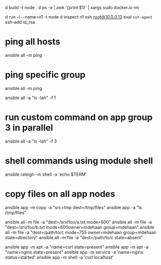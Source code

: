 d build -t node .
d ps -a | awk '{print $1}' | xargs sudo docker.io rm

d run -i --name=n1 -t node
d inspect n1
ssh root@10.0.0.13
eval `ssh-agent`
ssh-add id_rsa

# ping all hosts
ansible all -m ping

# ping specific group
ansible all -m ping

ansible all -a "ls -lah" -f 1

# run custom command on app group 3 in parallel
ansible all -a "ls -lah" -f 3


# shell commands using module shell

ansible raleigh -m shell -a 'echo $TERM'

# copy files on all app nodes
ansible app -m copy -a "src=tmp dest=/tmp/files"
ansible app -a "ls /tmp/files"


ansible all -m file -a "dest=/srv/foo/a.txt mode=600"
ansible all -m file -a "dest=/srv/foo/b.txt mode=600owner=mdehaan group=mdehaan"
ansible all -m file -a "dest=/path/to/c mode=755 owner=mdehaan group=mdehaan state=directory"
ansible all -m file -a "dest=/path/to/c state=absent"


ansible app -m apt -a "name=curl state=present"
ansible app -m apt -a "name=nginx state=present"
ansible app -m service -a 'name=nginx status=started'
ansible app -m shell -a 'curl localhost'
